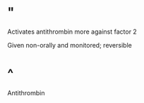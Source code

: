 # "

Activates antithrombin more against factor 2

Given non-orally and monitored; reversible

# ^

Antithrombin
